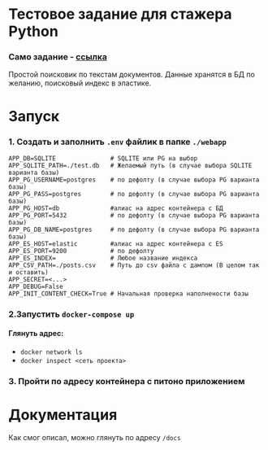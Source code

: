 # Тестовое задание для стажера Python

### Само задание - [ссылка](https://karpovilia.notion.site/Python-67777c95bdbe4e59856c59b707349f2d)

Простой поисковик по текстам документов.
Данные хранятся в БД по желанию, поисковый индекс в эластике.

# Запуск

### 1. Создать и заполнить `.env` файлик в папке `./webapp`

```
APP_DB=SQLITE               # SQLITE или PG на выбор
APP_SQLITE_PATH=./test.db   # Желаемый путь (в случае выбора SQLITE варианта базы)
APP_PG_USERNAME=postgres    # по дефолту (в случае выбора PG варианта базы)
APP_PG_PASS=postgres        # по дефолту (в случае выбора PG варианта базы)
APP_PG_HOST=db              #алиас на адрес контейнера с БД
APP_PG_PORT=5432            # по дефолту (в случае выбора PG варианта базы)
APP_PG_DB_NAME=postgres     # по дефолту (в случае выбора PG варианта базы)
APP_ES_HOST=elastic         #алиас на адрес контейнера с ES
APP_ES_PORT=9200            # по дефолту
APP_ES_INDEX=               # Любое название индекса
APP_CSV_PATH=./posts.csv    # Путь до csv файла с дампом (В целом так и оставить)
APP_SECRET=<...>
APP_DEBUG=False
APP_INIT_CONTENT_CHECK=True # Начальная проверка наполнености базы

```

### 2.Запустить `docker-compose up`

#### Глянуть адрес:
* `docker network ls`
* `docker inspect <сеть проекта>`

### 3. Пройти по адресу контейнера с питоно приложением

# Документация

Как смог описал, можно глянуть по адресу `/docs`

